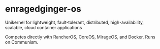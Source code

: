 # enragedginger-os
Unikernel for lightweight, fault-tolerant, distributed, high-availability, scalable, cloud container applications

Competes directly with RancherOS, CoreOS, MirageOS, and Docker. Runs on Communism.
